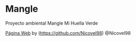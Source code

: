 # Mangle
Proyecto ambiental Mangle Mi Huella Verde

[Página Web](https://nicovel98.github.io/Mangle/) by (https://github.com/Nicovel98) @Nicovel98